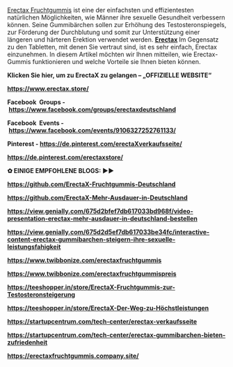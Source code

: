 <p dir="ltr"><a href="https://www.erectax.store/" target="_blank" rel="nofollow" data-saferedirecturl="https://www.google.com/url?hl=en-GB&amp;q=https://www.erectax.store/&amp;source=gmail&amp;ust=1734244052680000&amp;usg=AOvVaw3BKhZsYXfHrWwKBN3fHStg">Erectax Fruchtgummis</a>&nbsp;ist eine der einfachsten und effizientesten nat&uuml;rlichen M&ouml;glichkeiten, wie M&auml;nner ihre sexuelle Gesundheit verbessern k&ouml;nnen. Seine Gummib&auml;rchen sollen zur Erh&ouml;hung des Testosteronspiegels, zur F&ouml;rderung der Durchblutung und somit zur Unterst&uuml;tzung einer l&auml;ngeren und h&auml;rteren Erektion verwendet werden. <strong><a href="https://www.erectax.store/" target="_blank" rel="nofollow" data-saferedirecturl="https://www.google.com/url?hl=en-GB&amp;q=https://www.erectax.store/&amp;source=gmail&amp;ust=1734244052680000&amp;usg=AOvVaw3BKhZsYXfHrWwKBN3fHStg">Erectax</a>&nbsp;</strong>Im Gegensatz zu den Tabletten, mit denen Sie vertraut sind, ist es sehr einfach, Erectax einzunehmen. In diesem Artikel m&ouml;chten wir Ihnen mitteilen, wie Erectax-Gummis funktionieren und welche Vorteile sie Ihnen bieten k&ouml;nnen.</p>
<p dir="ltr"><strong>Klicken Sie hier, um zu ErectaX zu gelangen &ndash; &bdquo;OFFIZIELLE WEBSITE&ldquo;</strong></p>
<p dir="ltr"><strong><a href="https://www.erectax.store/" target="_blank" rel="nofollow" data-saferedirecturl="https://www.google.com/url?hl=en-GB&amp;q=https://www.erectax.store/&amp;source=gmail&amp;ust=1734244052680000&amp;usg=AOvVaw3BKhZsYXfHrWwKBN3fHStg">https://www.erectax.store/</a></strong></p>
<p dir="ltr"><strong>Facebook&nbsp; Groups -&nbsp;<a href="https://www.facebook.com/groups/erectaxdeutschland" target="_blank" rel="nofollow" data-saferedirecturl="https://www.google.com/url?hl=en-GB&amp;q=https://www.facebook.com/groups/erectaxdeutschland&amp;source=gmail&amp;ust=1734244052680000&amp;usg=AOvVaw0C1npfIXL4JOm5luq63os_">https://www.facebook.com/groups/erectaxdeutschland</a></strong></p>
<p dir="ltr"><strong>Facebook&nbsp; Events -&nbsp;</strong><strong><a href="https://www.facebook.com/events/9106327252761133/" target="_blank" rel="nofollow" data-saferedirecturl="https://www.google.com/url?hl=en-GB&amp;q=https://www.facebook.com/events/9106327252761133/&amp;source=gmail&amp;ust=1734244052680000&amp;usg=AOvVaw2e6Vr9HlqAh0XQMrBjXeLG">https://www.facebook.com/events/9106327252761133/</a></strong></p>
<p dir="ltr"><strong>Pinterest -&nbsp;<a href="https://de.pinterest.com/erectaXverkaufsseite/">https://de.pinterest.com/erectaXverkaufsseite/</a></strong></p>
<p dir="ltr"><strong><a href="https://de.pinterest.com/erectaxstore/">https://de.pinterest.com/erectaxstore/</a></strong></p>
<p dir="ltr"><strong>✿ EINIGE EMPFOHLENE BLOGS: ►►</strong></p>
<p dir="ltr"><strong><a href="https://github.com/ErectaX-Fruchtgummis-Deutschland">https://github.com/ErectaX-Fruchtgummis-Deutschland</a></strong></p>
<p dir="ltr"><strong><a href="https://github.com/ErectaX-Mehr-Ausdauer-in-Deutschland">https://github.com/ErectaX-Mehr-Ausdauer-in-Deutschland</a></strong></p>
<p dir="ltr"><strong><a href="https://view.genially.com/675d2bfef7db617033bd968f/video-presentation-erectax-mehr-ausdauer-in-deutschland-bestellen">https://view.genially.com/675d2bfef7db617033bd968f/video-presentation-erectax-mehr-ausdauer-in-deutschland-bestellen</a></strong></p>
<p dir="ltr"><strong><a href="https://view.genially.com/675d2d5ef7db617033be34fc/interactive-content-erectax-gummibarchen-steigern-ihre-sexuelle-leistungsfahigkeit">https://view.genially.com/675d2d5ef7db617033be34fc/interactive-content-erectax-gummibarchen-steigern-ihre-sexuelle-leistungsfahigkeit</a></strong></p>
<p dir="ltr"><strong><a href="https://www.twibbonize.com/erectaxfruchtgummis">https://www.twibbonize.com/erectaxfruchtgummis</a></strong></p>
<p dir="ltr"><strong><a href="https://www.twibbonize.com/erectaxfruchtgummispreis">https://www.twibbonize.com/erectaxfruchtgummispreis</a></strong></p>
<p dir="ltr"><strong><a href="https://teeshopper.in/store/ErectaX-Fruchtgummis-zur-Testosteronsteigerung">https://teeshopper.in/store/ErectaX-Fruchtgummis-zur-Testosteronsteigerung</a></strong></p>
<p dir="ltr"><strong><a href="https://teeshopper.in/store/ErectaX-Der-Weg-zu-H%C3%B6chstleistungen">https://teeshopper.in/store/ErectaX-Der-Weg-zu-H&ouml;chstleistungen</a></strong></p>
<p dir="ltr"><strong><a href="https://startupcentrum.com/tech-center/erectax-verkaufsseite">https://startupcentrum.com/tech-center/erectax-verkaufsseite</a></strong></p>
<p dir="ltr"><strong><a href="https://startupcentrum.com/tech-center/erectax-gummibarchen-bieten-zufriedenheit">https://startupcentrum.com/tech-center/erectax-gummibarchen-bieten-zufriedenheit</a><br /></strong></p>
<p dir="ltr"><strong><a href="https://erectaxfruchtgummis.company.site/">https://erectaxfruchtgummis.company.site/</a></strong></p>
<p dir="ltr">&nbsp;</p>
